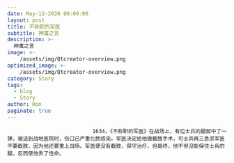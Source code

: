 ```yaml
---
date: May-12-2020 00:00:00
layout: post
title: 不称职的军医
subtitle: 神寓之言
description: >-
  神寓之言
image: >-
    /assets/img/Qtcreator-overview.png
optimized_image: >-
    /assets/img/Qtcreator-overview.png
category: Story
tags:
  - blog
  - Story
author: Ron
paginate: true
---
```


							　　1634，《不称职的军医》在战场上，有位士兵的腿部中了一弹，被送到战地医院时，伤口已严重化脓感染。军医决定给他做截肢手术，可士兵再三恳求军医不要截肢，因为他还要重上战场。军医便没有截肢，保守治疗，但最终，他不但没能保住士兵的腿，反而使他丢了性命。
							
							
						